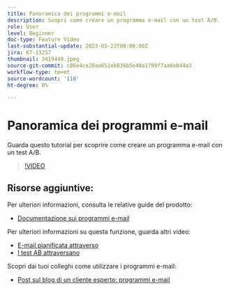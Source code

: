 ```yaml
---
title: Panoramica dei programmi e-mail
description: Scopri come creare un programma e-mail con un test A/B.
role: User
level: Beginner
doc-type: Feature Video
last-substantial-update: 2023-05-23T00:00:00Z
jira: KT-13257
thumbnail: 3419440.jpeg
source-git-commit: c86e4ce20aa651eb836b5e40a1799f7aa6e044a3
workflow-type: tm+mt
source-wordcount: '118'
ht-degree: 0%

---
```



# Panoramica dei programmi e-mail

Guarda questo tutorial per scoprire come creare un programma e-mail con un test A/B.

>[!VIDEO](https://video.tv.adobe.com/v/3419440/?learn=on)


## Risorse aggiuntive:

Per ulteriori informazioni, consulta le relative guide del prodotto:
* [Documentazione sui programmi e-mail](https://experienceleague.adobe.com/docs/marketo/using/product-docs/email-marketing/email-programs/creating-an-email-program/understanding-email-programs.html?lang=en)

Per ulteriori informazioni su questa funzione, guarda altri video:
* [E-mail pianificata attraverso](https://experienceleague.adobe.com/docs/marketo-learn/tutorials/email-marketing/scheduled-email-watch.html?lang=en)
* [I test AB attraversano](https://experienceleague.adobe.com/docs/marketo-learn/tutorials/email-marketing/ab-testing-watch.html?lang=en)

Scopri dai tuoi colleghi come utilizzare i programmi e-mail:
* [Post sul blog di un cliente esperto: programmi e-mail](https://nation.marketo.com/t5/product-blogs/marketo-success-series-email-programs/ba-p/304968)
